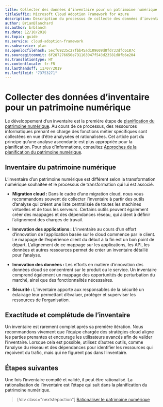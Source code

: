 ```yaml
---
title: Collecter des données d’inventaire pour un patrimoine numérique
titleSuffix: Microsoft Cloud Adoption Framework for Azure
description: Description du processus de collecte des données d’inventaire pour un patrimoine numérique
author: BrianBlanchard
ms.author: brblanch
ms.date: 12/10/2018
ms.topic: guide
ms.service: cloud-adoption-framework
ms.subservice: plan
ms.openlocfilehash: 5ecf69235c27fbb45ad109609d8fd733dfc6187c
ms.sourcegitcommit: 6f287276650e731163047f543d23581d8fb6e204
ms.translationtype: HT
ms.contentlocale: fr-FR
ms.lasthandoff: 11/07/2019
ms.locfileid: "73753271"
---
```

# <a name="gather-inventory-data-for-a-digital-estate"></a>Collecter des données d’inventaire pour un patrimoine numérique

Le développement d’un inventaire est la première étape de [planification du patrimoine numérique](./index.md). Au cours de ce processus, des ressources informatiques prenant en charge des fonctions métier spécifiques sont collectées en vue d’être analysées et rationalisées. Cet article part du principe qu’une analyse ascendante est plus appropriée pour la planification. Pour plus d’informations, consultez [Approches de la planification du patrimoine numérique](./approach.md).

## <a name="take-inventory-of-a-digital-estate"></a>Inventaire du patrimoine numérique

L’inventaire d’un patrimoine numérique est différent selon la transformation numérique souhaitée et le processus de transformation qui lui est associé.

- **Migration cloud :**  Dans le cadre d’une migration cloud, nous vous recommandons souvent de collecter l’inventaire à partir des outils d’analyse qui créent une liste centralisée de toutes les machines virtuelles et de tous les serveurs. Certains outils peuvent également créer des mappages et des dépendances réseau, qui aident à définir l’alignement des charges de travail.

- **Innovation des applications :** L’inventaire au cours d’un effort d’innovation de l’application basée sur le cloud commence par le client. Le mappage de l’expérience client du début à la fin est un bon point de départ. L’alignement de ce mappage sur les applications, les API, les données et autres ressources permet de créer un inventaire détaillé pour l’analyse.

- **Innovation des données :** Les efforts en matière d’innovation des données cloud se concentrent sur le produit ou le service. Un inventaire comprend également un mappage des opportunités de perturbation du marché, ainsi que des fonctionnalités nécessaires.

- **Sécurité :** L’inventaire apporte aux responsables de la sécurité un éclairage leur permettant d’évaluer, protéger et superviser les ressources de l’organisation.

## <a name="accuracy-and-completeness-of-an-inventory"></a>Exactitude et complétude de l’inventaire

Un inventaire est rarement complet après sa première itération. Nous recommandons vivement que l’équipe chargée des stratégies cloud aligne les parties prenantes et encourage les utilisateurs avancés afin de valider l’inventaire. Lorsque cela est possible, utilisez d’autres outils, comme l’analyse du réseau et des dépendances pour identifier les ressources qui reçoivent du trafic, mais qui ne figurent pas dans l’inventaire.

## <a name="next-steps"></a>Étapes suivantes

Une fois l’inventaire compilé et validé, il peut être rationalisé. La rationalisation de l’inventaire est l’étape qui suit dans la planification du patrimoine numérique.

> [!div class="nextstepaction"]
> [Rationaliser le patrimoine numérique](./rationalize.md)
